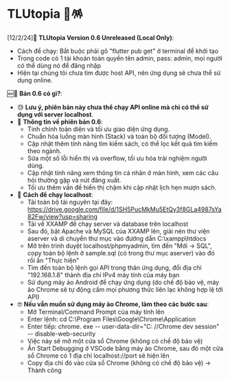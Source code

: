 # TLUtopia 🎏🪅
[12/2/24]📱 **TLUtopia Version 0.6 Unreleased (Local Only)**:
- Cách để chạy: Bắt buộc phải gõ "flutter pub get" ở terminal để khởi tạo
- Trong code có 1 tài khoản toàn quyền tên admin, pass: admin, mọi người có thể dùng nó để đăng nhập
- Hiện tại chúng tôi chưa tìm được host API, nên ứng dụng sẽ chưa thể sử dụng online.

🆕🎏 **Bản 0.6 có gì?**:
- 😓 **Lưu ý, phiên bản này chưa thể chạy API online mà chỉ có thể sử dụng với server localhost**.
- 🥳 **Thông tin về phiên bản 0.6**:
  + Tinh chỉnh toàn diện và tối ưu giao diện ứng dụng.
  + Chuẩn hóa luồng màn hình (Stack) và toàn bộ đối tượng (Model).
  + Cập nhật thêm tính năng tìm kiếm sách, có thể lọc kết quả tìm kiếm theo ngành.
  + Sửa một số lỗi hiển thị và overflow, tối ưu hóa trải nghiệm người dùng.
  + Cập nhật tính năng xem thông tin cá nhân ở màn hình, xem các câu hỏi thường gặp và nút đăng xuất.
  + Tối ưu thêm vấn đề hiển thị chậm khi cập nhật lịch hẹn mượn sách.
- 🤔 **Cách để chạy localhost**:
  + Tải toàn bộ tài nguyên tại đây: https://drive.google.com/file/d/1SH5PucMkMu5EtQy3f8GLa4987sYa82Fw/view?usp=sharing
  + Tải về XXAMP để chạy server và database trên localhost
  + Sau đó, bật Apache và MySQL của XXAMP lên, giải nén thư viện aserver và di chuyển thư mục vào đường dẫn C:\xampp\htdocs
  + Mở trên trình duyệt localhost/phpmyadmin, tìm đến "Mới -> SQL", copy toàn bộ lệnh ở sample.sql (có trong thư mục aserver) vào đó rồi ấn "Thực hiện"
  + Tìm đến toàn bộ lệnh gọi API trong thân ứng dụng, đổi địa chỉ "192.168.1.8" thành địa chỉ IPv4 máy tính của máy bạn
  + Sử dụng máy ảo Android để chạy ứng dụng (do chế độ bảo vệ, máy ảo Chrome sẽ tự động cấm mọi phương thức liên lạc không hợp lệ tới API)
- 🤓 **Nếu vẫn muốn sử dụng máy ảo Chrome, làm theo các bước sau**:
  + Mở Terminal/Command Prompt của máy tính lên
  + Enter lệnh: cd C:\Program Files\Google\Chrome\Application
  + Enter tiếp: chrome. exe -- user-data-dir="C: //Chrome dev session" -- disable-web-security
  + Việc này sẽ mở một cửa sổ Chrome (không có chế độ bảo vệ)
  + Ấn Start Debugging ở VSCode bằng máy ảo Chrome, sau đó một cửa sổ Chrome có 1 địa chỉ localhost://port sẽ hiện lên
  + Copy địa chỉ đó vào cửa sổ Chrome (không có chế độ bảo vệ) -> Thành công
